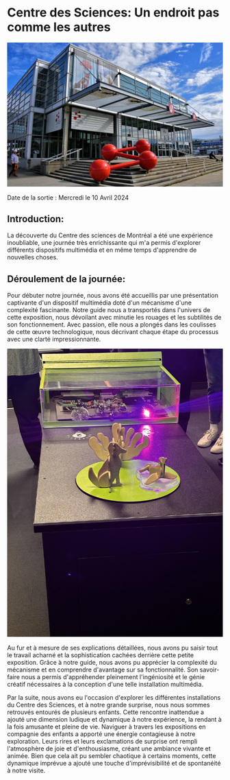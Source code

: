 # Centre des Sciences: Un endroit pas comme les autres 
![photo](centre-des-sciences-de-montreal.jpg)

Date de la sortie : Mercredi le 10 Avril 2024


## Introduction:
La découverte du Centre des sciences de Montréal a été une expérience inoubliable, une journée très enrichissante qui m'a permis d'explorer différents dispositifs multimédia et en même temps d'apprendre de nouvelles choses. 

## Déroulement de la journée: 
Pour débuter notre journée, nous avons été accueillis par une présentation captivante d'un dispositif multimédia doté d'un mécanisme d'une complexité fascinante. Notre guide nous a transportés dans l'univers de cette exposition, nous dévoilant avec minutie les rouages et les subtilités de son fonctionnement. Avec passion, elle nous a plongés dans les coulisses de cette œuvre technologique, nous décrivant chaque étape du processus avec une clarté impressionnante.

![photo](IMG_0655.jpeg)

Au fur et à mesure de ses explications détaillées, nous avons pu saisir tout le travail acharné  et la sophistication cachées derrière cette petite exposition. Grâce à notre guide, nous avons pu apprécier la complexité du mécanisme et en comprendre d'avantage sur sa fonctionnalité. Son savoir-faire nous a permis d'appréhender pleinement l'ingéniosité et le génie créatif nécessaires à la conception d'une telle installation multimédia.

Par la suite, nous avons eu l'occasion d'explorer les différentes installations du Centre des Sciences, et à notre grande surprise, nous nous sommes retrouvés entourés de plusieurs enfants. Cette rencontre inattendue a ajouté une dimension ludique et dynamique à notre expérience, la rendant à la fois amusante et pleine de vie.
Naviguer à travers les expositions en compagnie des enfants a apporté une énergie contagieuse à notre exploration. Leurs rires et leurs exclamations de surprise ont rempli l'atmosphère de joie et d'enthousiasme, créant une ambiance vivante et animée. Bien que cela ait pu sembler chaotique à certains moments, cette dynamique imprévue a ajouté une touche d'imprévisibilité et de spontanéité à notre visite.











